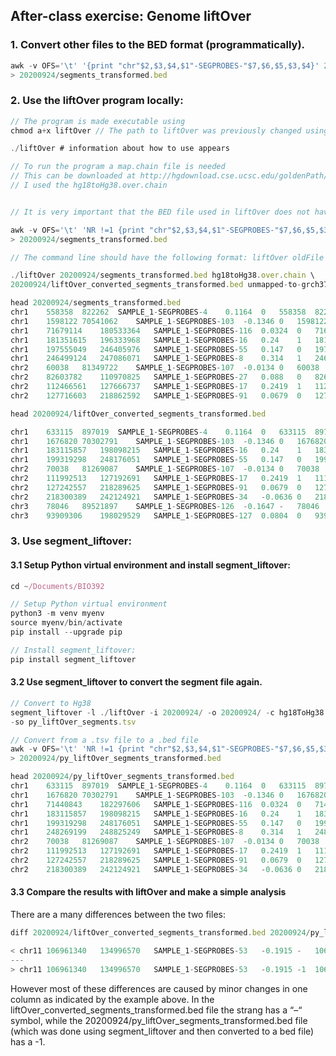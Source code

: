 ## After-class exercise: Genome liftOver

### **1. Convert other files to the BED format (programmatically).**

```javascript
awk -v OFS='\t' '{print "chr"$2,$3,$4,$1"-SEGPROBES-"$7,$6,$5,$3,$4}' 20200924/segments.tsv \
> 20200924/segments_transformed.bed
```

### **2. Use the liftOver program locally:**


```javascript
// The program is made executable using
chmod a+x liftOver // The path to liftOver was previously changed using cd ~/Documents/BIO392

./liftOver # information about how to use appears

// To run the program a map.chain file is needed
// This can be downloaded at http://hgdownload.cse.ucsc.edu/goldenPath/hg18/liftOver/
// I used the hg18toHg38.over.chain 


// It is very important that the BED file used in liftOver does not have a header row that describes what is in every column.

awk -v OFS='\t' 'NR !=1 {print "chr"$2,$3,$4,$1"-SEGPROBES-"$7,$6,$5,$3,$4}' 20200924/segments.tsv \
> 20200924/segments_transformed.bed

// The command line should have the following format: liftOver oldFile map.chain newFile unmapped

./liftOver 20200924/segments_transformed.bed hg18toHg38.over.chain \
20200924/liftOver_converted_segments_transformed.bed unmapped-to-grch37

head 20200924/segments_transformed.bed 
chr1	558358	822262	SAMPLE_1-SEGPROBES-4	0.1164	0	558358	822262
chr1	1598122	70541062	SAMPLE_1-SEGPROBES-103	-0.1346	0	1598122	70541062
chr1	71679114	180533364	SAMPLE_1-SEGPROBES-116	0.0324	0	71679114	180533364
chr1	181351615	196333968	SAMPLE_1-SEGPROBES-16	0.24	1	181351615	196333968
chr1	197555049	246405976	SAMPLE_1-SEGPROBES-55	0.147	0	197555049	246405976
chr1	246499124	247086071	SAMPLE_1-SEGPROBES-8	0.314	1	246499124	247086071
chr2	60038	81349722	SAMPLE_1-SEGPROBES-107	-0.0134	0	60038	81349722
chr2	82603782	110970825	SAMPLE_1-SEGPROBES-27	0.088	0	82603782	110970825
chr2	112466561	127666737	SAMPLE_1-SEGPROBES-17	0.2419	1	112466561	127666737
chr2	127716603	218862592	SAMPLE_1-SEGPROBES-91	0.0679	0	127716603	218862592

head 20200924/liftOver_converted_segments_transformed.bed

chr1	633115	897019	SAMPLE_1-SEGPROBES-4	0.1164	0	633115	897019
chr1	1676820	70302791	SAMPLE_1-SEGPROBES-103	-0.1346	0	167682070302791
chr1	183115857	198098215	SAMPLE_1-SEGPROBES-16	0.24	1	183115857	198098215
chr1	199319298	248176051	SAMPLE_1-SEGPROBES-55	0.147	0	199319298	248176051
chr2	70038	81269087	SAMPLE_1-SEGPROBES-107	-0.0134	0	70038	81269087
chr2	111992513	127192691	SAMPLE_1-SEGPROBES-17	0.2419	1	111992513	127192691
chr2	127242557	218289625	SAMPLE_1-SEGPROBES-91	0.0679	0	127242557	218289625
chr2	218300389	242124921	SAMPLE_1-SEGPROBES-34	-0.0636	0	218300389	242124921
chr3	78046	89521897	SAMPLE_1-SEGPROBES-126	-0.1647	-	78046	89521897
chr3	93909306	198029529	SAMPLE_1-SEGPROBES-127	0.0804	0	93909306	198029529

```

### **3. Use segment_liftover:**

#### **3.1 Setup Python virtual environment and install segment_liftover:**
```javascript
cd ~/Documents/BIO392

// Setup Python virtual environment
python3 -m venv myenv 
source myenv/bin/activate 
pip install --upgrade pip 

// Install segment_liftover: 
pip install segment_liftover

```
#### **3.2 Use segment_liftover to convert the segment file again.**
```javascript
// Convert to Hg38
segment_liftover -l ./liftOver -i 20200924/ -o 20200924/ -c hg18ToHg38 -si segments.tsv \
-so py_liftOver_segments.tsv 

// Convert from a .tsv file to a .bed file
awk -v OFS='\t' 'NR !=1 {print "chr"$2,$3,$4,$1"-SEGPROBES-"$7,$6,$5,$3,$4}' 20200924/py_liftOver_segments.tsv \
> 20200924/py_liftOver_segments_transformed.bed

head 20200924/py_liftOver_segments_transformed.bed
chr1	633115	897019	SAMPLE_1-SEGPROBES-4	0.1164	0	633115	897019
chr1	1676820	70302791	SAMPLE_1-SEGPROBES-103	-0.1346	0	1676820	70302791
chr1	71440843	182297606	SAMPLE_1-SEGPROBES-116	0.0324	0	71440843	182297606
chr1	183115857	198098215	SAMPLE_1-SEGPROBES-16	0.24	1	183115857	198098215
chr1	199319298	248176051	SAMPLE_1-SEGPROBES-55	0.147	0	199319298	248176051
chr1	248269199	248825249	SAMPLE_1-SEGPROBES-8	0.314	1	248269199	248825249
chr2	70038	81269087	SAMPLE_1-SEGPROBES-107	-0.0134	0	70038	81269087
chr2	111992513	127192691	SAMPLE_1-SEGPROBES-17	0.2419	1	111992513	127192691
chr2	127242557	218289625	SAMPLE_1-SEGPROBES-91	0.0679	0	127242557	218289625
chr2	218300389	242124921	SAMPLE_1-SEGPROBES-34	-0.0636	0	218300389	242124921
```
#### **3.3 Compare the results with liftOver and make a simple analysis**
There are a many differences between the two files:
```javascript
diff 20200924/liftOver_converted_segments_transformed.bed 20200924/py_liftOver_segments_transformed.bed

< chr11	106961340	134996570	SAMPLE_1-SEGPROBES-53	-0.1915	-	106961340	134996570
---
> chr11	106961340	134996570	SAMPLE_1-SEGPROBES-53	-0.1915	-1	106961340	134996570
```
However most of these differences are caused by minor changes in one column as indicated by the example above.  In the liftOver_converted_segments_transformed.bed file the strang has a “–“ symbol, while the 20200924/py_liftOver_segments_transformed.bed file (which was done using segment_liftover and then converted to a bed file) has a -1.
